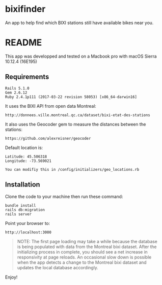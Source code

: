 # bixifinder
An app to help find which BIXI stations still have available bikes near you.


# README

This app was developped and tested on a Macbook pro with macOS Sierra 10.12.4 (16E195)

Requirements
-------------

	Rails 5.1.0
	Gem 2.6.12
	Ruby 2.4.1p111 (2017-03-22 revision 58053) [x86_64-darwin16]


It uses the BIXI API from open data Montreal:

	http://donnees.ville.montreal.qc.ca/dataset/bixi-etat-des-stations

It also uses the Geocoder gem to measure the distances between the stations:

	https://github.com/alexreisner/geocoder

Default location is:
 
	Latitude: 45.506318
	Longitude: -73.569021

	You can modifiy this in /config/initializers/geo_locations.rb


Installation
------------

Clone the code to your machine then run these command:

	bundle install
	rails db:migration
	rails server

Point your browser to:

	http://localhost:3000

> NOTE:
> The first page loading may take a while because the database
> is being populated with data from the Montreal bixi dataset.
> After the initializing process in complete, 
> you should see a net increase in responsivity at page reloads.
> An occasional slow down is possible when the app detects a change
> to the Montreal bixi dataset and updates the local database accordingly.
 

Enjoy!




